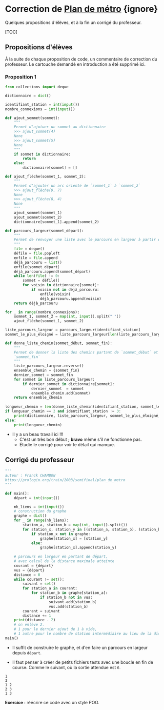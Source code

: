 # Correction de [Plan de métro](https://prologin.org/train/2003/semifinal/plan_de_metro) {ignore}

Quelques propositions d'élèves, et à la fin un corrigé du professeur.

[TOC]

## Propositions d'élèves

À la suite de chaque proposition de code, un commentaire de correction du professeur. Le cartouche demandé en introduction a été supprimé ici.

### Proposition 1

```python
from collections import deque

dictionnaire = dict()

identifiant_station = int(input())
nombre_connexions = int(input())

def ajout_sommet(sommet):
    """
    Permet d'ajotuer un sommet au dictionnaire
    >>> ajout_sommet(4)
    None
    >>> ajout_sommet(5)
    None
    """
    if sommet in dictionnaire:
        return
    else:
        dictionnaire[sommet] = []

def ajout_flèche(sommet_1, sommet_2):
    """
    Permet d'ajouter un arc orienté de `sommet_1` à `sommet_2`
    >>> ajout_flèche(9, 7)
    None
    >>> ajout_flèche(8, 4)
    None
    """
    ajout_sommet(sommet_1)
    ajout_sommet(sommet_2)
    dictionnaire[sommet_1].append(sommet_2)

def parcours_largeur(sommet_départ):
    """
    Permet de renvoyer une liste avec le parcours en largeur à partir de `sommet_départ`
    """
    file = deque()
    défile = file.popleft
    enfile = file.append
    déjà_parcouru = list()
    enfile(sommet_départ)
    déjà_parcouru.append(sommet_départ)
    while len(file) != 0:
        sommet = défile()
        for voisin in dictionnaire[sommet]:
            if voisin not in déjà_parcouru:
                enfile(voisin)
                déjà_parcouru.append(voisin)
    return déjà_parcouru  

for _ in range(nombre_connexions):
    sommet_1, sommet_2 = map(int, input().split(" "))
    ajout_flèche(sommet_1, sommet_2)

liste_parcours_largeur = parcours_largeur(identifiant_station)
sommet_le_plus_éloigné = liste_parcours_largeur[len(liste_parcours_largeur)-1]

def donne_liste_chemin(sommet_début, sommet_fin):
    """
    Permet de donner la liste des chemins partant de `sommet_début` et
    `sommet_fin`
    """
    liste_parcours_largeur.reverse()
    ensemble_chemin = {sommet_fin}
    dernier_sommet = sommet_fin
    for sommet in liste_parcours_largeur:
        if dernier_sommet in dictionnaire[sommet]:
            dernier_sommet  = sommet
            ensemble_chemin.add(sommet)
    return ensemble_chemin
    
longueur_chemin = len(donne_liste_chemin(identifiant_station, sommet_le_plus_éloigné)) -2
if longueur_chemin == 3 and identifiant_station != 3:
    print(dictionnaire, liste_parcours_largeur, sommet_le_plus_éloigné, identifiant_station,)
else:
    print(longueur_chemin)
```

* Il y a un beau travail ici !!!
    * C'est un très bon début ; **bravo** même s'il ne fonctionne pas.
    * Étudie le corrigé pour voir le détail qui manque.





## Corrigé du professeur

```python
"""
auteur : Franck CHAMBON
https://prologin.org/train/2003/semifinal/plan_de_metro
"""

def main():
    départ = int(input())

    nb_liens = int(input())
    # construction du graphe
    graphe = dict()
    for _ in range(nb_liens):
        station_a, station_b = map(int, input().split())
        for station_x, station_y in [(station_a, station_b), (station_b, station_a)]:
            if station_x not in graphe:
                graphe[station_x] = [station_y]
            else:
                graphe[station_x].append(station_y)
    
    # parcours en largeur en partant de départ,
    # avec calcul de la distance maximale atteinte
    courant = {départ}
    vus = {départ}
    distance = 0
    while courant != set():
        suivant = set()
        for station_a in courant:
            for station_b in graphe[station_a]:
                if station_b not in vus:
                    suivant.add(station_b)
                    vus.add(station_b)
        courant = suivant
        distance += 1
    print(distance - 2)
    # on enlève 2.
    # 1 pour le dernier ajout de 1 à vide,
    # 1 autre pour le nombre de station intermédiaire au lieu de la distance.
main()
```

* Il suffit de construire le graphe, et d'en faire un parcours en largeur depuis `départ`.

* Il faut penser à créer de petits fichiers tests avec une boucle en fin de course. Comme le suivant, où la sortie attendue est `0`.

```
1
3
1 2
2 3
1 3
```

**Exercice** : réécrire ce code avec un style POO.